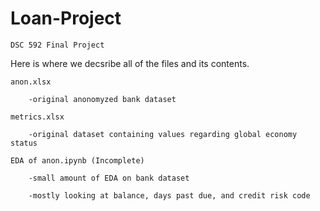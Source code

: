 # Loan-Project
    DSC 592 Final Project

Here is where we decsribe all of the files and its contents.

    anon.xlsx

        -original anonomyzed bank dataset
  
    metrics.xlsx
  
        -original dataset containing values regarding global economy status

    EDA of anon.ipynb (Incomplete)

        -small amount of EDA on bank dataset
  
        -mostly looking at balance, days past due, and credit risk code
